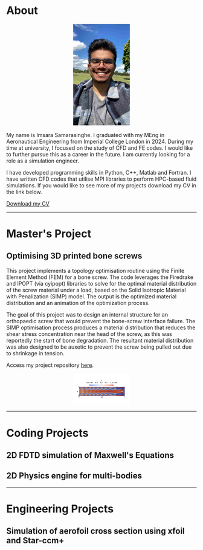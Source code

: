 <style>
.hover-image {
  width: 150px; /* Set the desired size */
  transition: transform 0.3s ease, box-shadow 0.3s ease; /* Smooth transition */
}

.hover-image:hover {
  transform: scale(1.1); /* Scale the image */
  box-shadow: 0 4px 15px rgba(0, 0, 0, 0.3); /* Add shadow for depth */
}
</style>


# About
<div style="text-align: center;">
  <img src="GitHubProfile.jpg" alt="Imsara's Profile Picture" class="hover-image "/>
</div>

My name is Imsara Samarasinghe. I graduated with my MEng in Aeronautical Engineering from Imperial College London in 2024. During my time at university, I focused on the study of CFD and FE codes. I would like to further pursue this as a career in the future. I am currently looking for a role as a simulation engineer.

I have developed programming skills in Python, C++, Matlab and Fortran. I have written CFD codes that utilise MPI libraries to perform HPC-based fluid simulations. If you would like to see more of my projects download my CV in the link below.

[Download my CV](CV_Imsara_Samarasinghe.pdf)

---

# Master's Project
## Optimising 3D printed bone screws
This project implements a topology optimisation routine using the Finite Element Method (FEM) for a bone screw. The code leverages the Firedrake and IPOPT (via cyipopt) libraries to solve for the optimal material distribution of the screw material under a load, based on the Solid Isotropic Material with Penalization (SIMP) model. The output is the optimized material distribution and an animation of the optimization process.

The goal of this project was to design an internal structure for an orthopaedic screw that would prevent the bone-screw interface failure. The SIMP optimisation process produces a material distribution that reduces the shear stress concentration near the head of the screw, as this was reportedly the start of bone degradation. The resultant material distribution was also designed to be auxetic to prevent the screw being pulled out due to shrinkage in tension.

Access my project repository [here](https://github.com/ImsaraSamarasinghe/Optimization-of-3D-Printed-Bone-Screws).

<div style="text-align: center;">
  <img src="screw.png" alt="Screw Design" class="hover-image "/>
</div>

---

# Coding Projects
## 2D FDTD simulation of Maxwell's Equations
## 2D Physics engine for multi-bodies

---

# Engineering Projects
## Simulation of aerofoil cross section using xfoil and Star-ccm+
